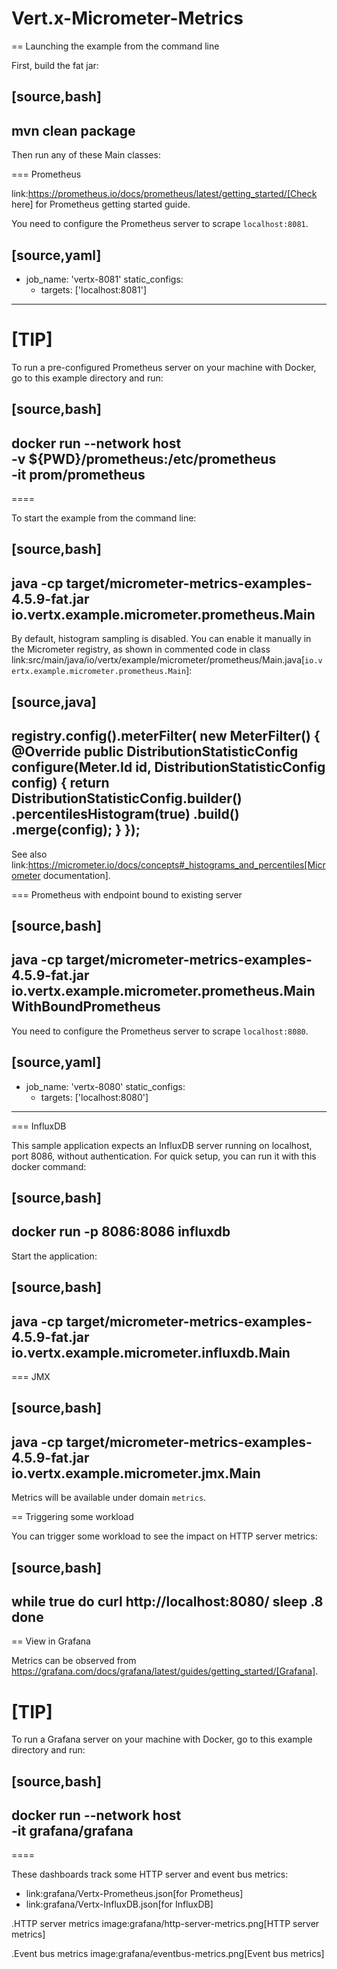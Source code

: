 # Vert.x-Micrometer-Metrics


== Launching the example from the command line

First, build the fat jar:

[source,bash]
----
mvn clean package
----

Then run any of these Main classes:

=== Prometheus

link:https://prometheus.io/docs/prometheus/latest/getting_started/[Check here] for Prometheus getting started guide.

You need to configure the Prometheus server to scrape `localhost:8081`.

[source,yaml]
----
  - job_name: 'vertx-8081'
    static_configs:
      - targets: ['localhost:8081']
----

[TIP]
====
To run a pre-configured Prometheus server on your machine with Docker, go to this example directory and run:

[source,bash]
----
docker run --network host \
-v ${PWD}/prometheus:/etc/prometheus \
-it prom/prometheus
----
====

To start the example from the command line:

[source,bash]
----
java -cp target/micrometer-metrics-examples-4.5.9-fat.jar io.vertx.example.micrometer.prometheus.Main
----

By default, histogram sampling is disabled.
You can enable it manually in the Micrometer registry, as shown in commented code in class
link:src/main/java/io/vertx/example/micrometer/prometheus/Main.java[`io.vertx.example.micrometer.prometheus.Main`]:

[source,java]
----
registry.config().meterFilter(
    new MeterFilter() {
      @Override
      public DistributionStatisticConfig configure(Meter.Id id, DistributionStatisticConfig config) {
        return DistributionStatisticConfig.builder()
            .percentilesHistogram(true)
            .build()
            .merge(config);
      }
    });
----

See also link:https://micrometer.io/docs/concepts#_histograms_and_percentiles[Micrometer documentation].

=== Prometheus with endpoint bound to existing server

[source,bash]
----
java -cp target/micrometer-metrics-examples-4.5.9-fat.jar io.vertx.example.micrometer.prometheus.MainWithBoundPrometheus
----

You need to configure the Prometheus server to scrape `localhost:8080`.

[source,yaml]
----
  - job_name: 'vertx-8080'
    static_configs:
      - targets: ['localhost:8080']
----

=== InfluxDB

This sample application expects an InfluxDB server running on localhost, port 8086, without authentication.
For quick setup, you can run it with this docker command:

[source,bash]
----
docker run -p 8086:8086 influxdb
----

Start the application:

[source,bash]
----
java -cp target/micrometer-metrics-examples-4.5.9-fat.jar io.vertx.example.micrometer.influxdb.Main
----

=== JMX

[source,bash]
----
java -cp target/micrometer-metrics-examples-4.5.9-fat.jar io.vertx.example.micrometer.jmx.Main
----
Metrics will be available under domain `metrics`.

== Triggering some workload

You can trigger some workload to see the impact on HTTP server metrics:

[source,bash]
----
while true
do curl http://localhost:8080/
    sleep .8
done
----

== View in Grafana

Metrics can be observed from https://grafana.com/docs/grafana/latest/guides/getting_started/[Grafana].

[TIP]
====
To run a Grafana server on your machine with Docker, go to this example directory and run:

[source,bash]
----
docker run --network host \
-it grafana/grafana
----
====

These dashboards track some HTTP server and event bus metrics:

* link:grafana/Vertx-Prometheus.json[for Prometheus]
* link:grafana/Vertx-InfluxDB.json[for InfluxDB]

.HTTP server metrics
image:grafana/http-server-metrics.png[HTTP server metrics]

.Event bus metrics
image:grafana/eventbus-metrics.png[Event bus metrics]

